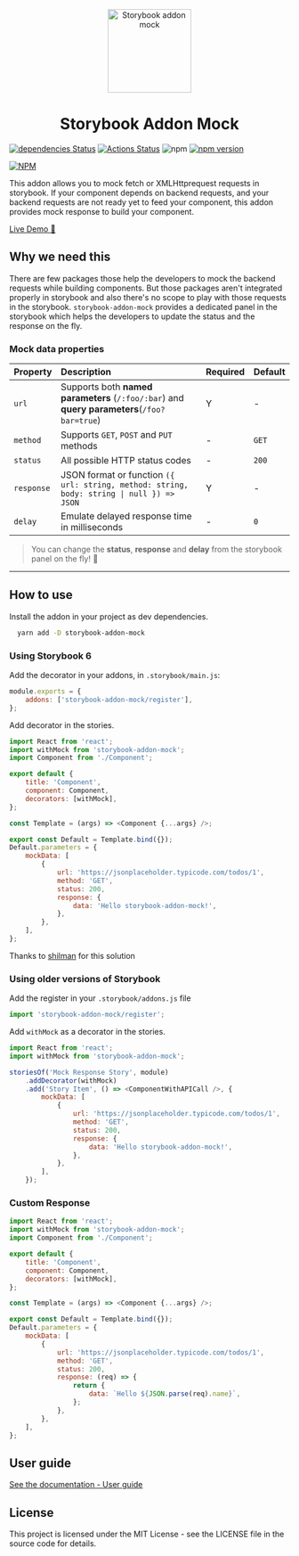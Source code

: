 <div align="center">
        <img src="https://raw.githubusercontent.com/nutboltu/storybook-addon-mock/master/assets/logo.svg" alt="Storybook addon mock" height="150" />
        <h1>Storybook Addon Mock</h1>
</div>

[![dependencies Status](https://david-dm.org/nutboltu/storybook-addon-mock/status.svg)](https://david-dm.org/nutboltu/storybook-addon-mock) [![Actions Status](https://github.com/nutboltu/storybook-addon-mock/workflows/CI/badge.svg)](https://github.com/nutboltu/storybook-addon-mock/actions) ![npm](https://img.shields.io/npm/dm/storybook-addon-mock.svg) [![npm version](https://badge.fury.io/js/storybook-addon-mock.svg)](https://badge.fury.io/js/storybook-addon-mock)

[![NPM](https://nodei.co/npm/storybook-addon-mock.png?downloads=true&downloadRank=true&stars=true)](https://nodei.co/npm/storybook-addon-mock/)

This addon allows you to mock fetch or XMLHttprequest requests in storybook. If your component depends on backend requests, and your backend requests are not ready yet to feed your component, this addon provides mock response to build your component.

[Live Demo :rocket:](https://nutboltu.github.io/storybook-addon-mock)

## Why we need this

There are few packages those help the developers to mock the backend requests while building components. But those packages aren't integrated properly in storybook and also there's no scope to play with those requests in the storybook. `storybook-addon-mock` provides a dedicated panel in the storybook which helps the developers to update the status and the response on the fly.

### Mock data properties

| Property   | Description                                                                                 | Required | Default |
| ---------- | :------------------------------------------------------------------------------------------ | :------- | :------ |
| `url`      | Supports both **named parameters** (`/:foo/:bar`) and **query parameters**(`/foo?bar=true`) | Y        |    -    |
| `method`   | Supports `GET`, `POST` and `PUT` methods                                                    |     -    | `GET`   |
| `status`   | All possible HTTP status codes                                                              |     -    | `200`   |
| `response` | JSON format or function `({ url: string, method: string, body: string \| null }) => JSON`   | Y        |    -    |
| `delay`    | Emulate delayed response time in milliseconds                                               |     -    | `0`     |

> You can change the **status**, **response** and **delay** from the storybook panel on the fly! :rocket:

---

## How to use

Install the addon in your project as dev dependencies.

```bash
  yarn add -D storybook-addon-mock
```

### Using Storybook 6

Add the decorator in your addons, in `.storybook/main.js`:

```js
module.exports = {
    addons: ['storybook-addon-mock/register'],
};
```

Add decorator in the stories.

```js
import React from 'react';
import withMock from 'storybook-addon-mock';
import Component from './Component';

export default {
    title: 'Component',
    component: Component,
    decorators: [withMock],
};

const Template = (args) => <Component {...args} />;

export const Default = Template.bind({});
Default.parameters = {
    mockData: [
        {
            url: 'https://jsonplaceholder.typicode.com/todos/1',
            method: 'GET',
            status: 200,
            response: {
                data: 'Hello storybook-addon-mock!',
            },
        },
    ],
};
```

Thanks to [shilman](https://github.com/storybookjs/storybook/issues/14817) for this solution

### Using older versions of Storybook

Add the register in your `.storybook/addons.js` file

```js
import 'storybook-addon-mock/register';
```

Add `withMock` as a decorator in the stories.

```js
import React from 'react';
import withMock from 'storybook-addon-mock';

storiesOf('Mock Response Story', module)
    .addDecorator(withMock)
    .add('Story Item', () => <ComponentWithAPICall />, {
        mockData: [
            {
                url: 'https://jsonplaceholder.typicode.com/todos/1',
                method: 'GET',
                status: 200,
                response: {
                    data: 'Hello storybook-addon-mock!',
                },
            },
        ],
    });
```

### Custom Response

```js
import React from 'react';
import withMock from 'storybook-addon-mock';
import Component from './Component';

export default {
    title: 'Component',
    component: Component,
    decorators: [withMock],
};

const Template = (args) => <Component {...args} />;

export const Default = Template.bind({});
Default.parameters = {
    mockData: [
        {
            url: 'https://jsonplaceholder.typicode.com/todos/1',
            method: 'GET',
            status: 200,
            response: (req) => {
                return {
                    data: `Hello ${JSON.parse(req).name}`,
                };
            },
        },
    ],
};
```

## User guide


[See the documentation - User guide](https://nutboltu.github.io/storybook-addon-mock)

## License

This project is licensed under the MIT License - see the LICENSE file in the source code for details.
